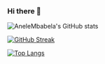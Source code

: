 ### Hi there 👋

<!--
**AneleMbabela/AneleMbabela** is a ✨ _special_ ✨ repository because its `README.md` (this file) appears on your GitHub profile.

Here are some ideas to get you started:

- 🔭 I’m currently working on OCR Video Player
- 🌱 I’m currently learning Vue
- 👯 I’m looking to collaborate on OCR Video Player
- 🤔 I’m looking for help with Intergragtion
- 💬 Ask me about reactjs, javascript, html5, and css3
- 📫 How to reach me: ... anelembabela@gmail.com
- 😄 Pronouns: ...
- ⚡ Fun fact: ...
-->
![AneleMbabela's GitHub stats](https://github-readme-stats.vercel.app/api?username=anelembabela&show_icons=true&theme=vue)

[![GitHub Streak](https://github-readme-streak-stats.herokuapp.com/?user=anelembabela&theme=vue)](https://git.io/streak-stats&theme=vue)

[![Top Langs](https://github-readme-stats.vercel.app/api/top-langs/?username=anelembabela&theme=vue)](https://github.com/anelembabela/github-readme-stats&theme=vue)


